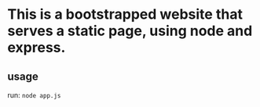 # This is a bootstrapped website that serves a static page, using node and express.

## usage

run: `node app.js`
